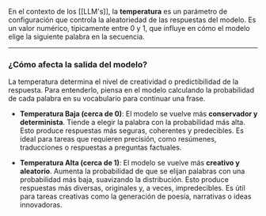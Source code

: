 En el contexto de los [[LLM's]], la **temperatura** es un parámetro de configuración que controla la aleatoriedad de las respuestas del modelo. Es un valor numérico, típicamente entre 0 y 1, que influye en cómo el modelo elige la siguiente palabra en la secuencia.

---

### ¿Cómo afecta la salida del modelo?

La temperatura determina el nivel de creatividad o predictibilidad de la respuesta. Para entenderlo, piensa en el modelo calculando la probabilidad de cada palabra en su vocabulario para continuar una frase.

- **Temperatura Baja (cerca de 0)**: El modelo se vuelve más **conservador y determinista**. Tiende a elegir la palabra con la probabilidad más alta. Esto produce respuestas más seguras, coherentes y predecibles. Es ideal para tareas que requieren precisión, como resúmenes, traducciones o respuestas a preguntas factuales.
    
- **Temperatura Alta (cerca de 1)**: El modelo se vuelve más **creativo y aleatorio**. Aumenta la probabilidad de que se elijan palabras con una probabilidad más baja, suavizando la distribución. Esto produce respuestas más diversas, originales y, a veces, impredecibles. Es útil para tareas creativas como la generación de poesía, narrativas o ideas innovadoras.